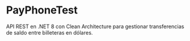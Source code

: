 # PayPhoneTest
API REST en .NET 8 con Clean Architecture para gestionar transferencias de saldo entre billeteras en dólares.

